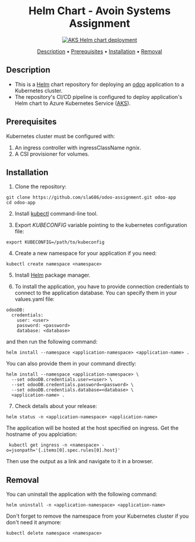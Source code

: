 <div align="center">

# Helm Chart - Avoin Systems Assignment

[![AKS Helm chart deployment](https://github.com/sla686/odoo-assignment/actions/workflows/azure-kubernetes-service-helm.yaml/badge.svg)](https://github.com/sla686/odoo-assignment/actions/workflows/azure-kubernetes-service-helm.yaml)

[Description](#description) •
[Prerequisites](#prerequisites) •
[Installation](#installation) •
[Removal](#removal)

</div>

## Description

- This is a [Helm](https://helm.sh/) chart repository for deploying an [odoo](https://www.odoo.com/) application to a Kubernetes cluster.
- The repository's CI/CD pipeline is configured to deploy application's Helm chart to Azure Kubernetes Service ([AKS](https://learn.microsoft.com/en-us/azure/aks/)).

## Prerequisites

Kubernetes cluster must be configured with:

1. An ingress controller with ingressClassName _ngnix_.
2. A CSI provisioner for volumes.

## Installation

1. Clone the repository:

```
git clone https://github.com/sla686/odoo-assignment.git odoo-app
cd odoo-app
```

2. Install [kubectl](https://kubernetes.io/docs/tasks/tools/) command-line tool.

3. Export _KUBECONFIG_ variable pointing to the kubernetes configuration file:

```
export KUBECONFIG=/path/to/kubeconfig
```

4. Create a new namespace for your application if you need:

```
kubectl create namespace <namespace>
```

5. Install [Helm](https://helm.sh/docs/intro/install/) package manager.

6. To install the application, you have to provide connection credentials to connect to the application database. You can specify them in your values.yaml file:

```
odooDB:
  credentials:
    user: <user>
    password: <password>
    database: <database>
```

and then run the following command:

```
helm install --namespace <application-namespace> <application-name> .
```

You can also provide them in your command directly:

```
helm install --namespace <application-namespace> \
  --set odooDB.credentials.user=<user> \
  --set odooDB.credentials.password=<password> \
  --set odooDB.credentials.database=<database> \
  <application-name> .
```

7. Check details about your release:

```
helm status -n <application-namespace> <application-name>
```

The application will be hosted at the host specified on ingress.
Get the hostname of you applciation:

```
 kubectl get ingress -n <namespace> -o=jsonpath='{.items[0].spec.rules[0].host}'
```

Then use the output as a link and navigate to it in a browser.

## Removal

You can uninstall the application with the following command:

```
helm uninstall -n <application-namespace> <application-name>
```

Don't forget to remove the namespace from your Kubernetes cluster if you don't need it anymore:

```
kubectl delete namespace <namespace>
```
